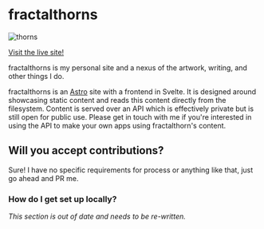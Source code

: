 # fractalthorns

![thorns](https://github.com/pierce-smith1/fractalthorns/assets/50504215/884c35c6-7640-4a78-b1d2-5e430c4fa6aa)

[Visit the live site!](https://fractalthorns.com/)

fractalthorns is my personal site and a nexus of the artwork, writing, and other things I do.

fractalthorns is an [Astro](https://astro.build/) site with a frontend in Svelte. It is designed around showcasing static content and reads this content directly from the filesystem. Content is served over an API which is effectively private but is still open for public use. Please get in touch with me if you're interested in using the API to make your own apps using fractalthorn's content.

## Will you accept contributions?

Sure! I have no specific requirements for process or anything like that, just go ahead and PR me.

### How do I get set up locally?

*This section is out of date and needs to be re-written.*
